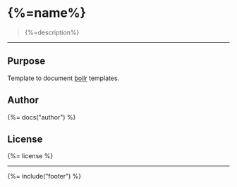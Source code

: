 # {%=name%}

> {%=description%}

---

## Purpose

Template to document [boilr](https://github.com/tmrts/boilr) templates.

## Author
{%= docs("author") %}

## License
{%= license %}

***

{%= include("footer") %}